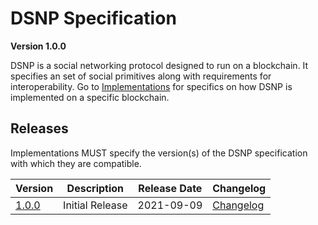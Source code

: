 # DSNP Specification
__Version 1.0.0__

DSNP is a social networking protocol designed to run on a blockchain.
It specifies an set of social primitives along with requirements for interoperability.
Go to [Implementations](../Implementations.md) for specifics on how DSNP is implemented on a specific blockchain.

## Releases

Implementations MUST specify the version(s) of the DSNP specification with which they are compatible.

| Version | Description | Release Date | Changelog |
| --- | --- | --- | --- |
| [1.0.0](https://github.com/LibertyDSNP/spec/tree/DSNP-v1.0.0) | Initial Release | 2021-09-09 | [Changelog](https://github.com/LibertyDSNP/spec/releases/tag/DSNP-v1.0.0) |
